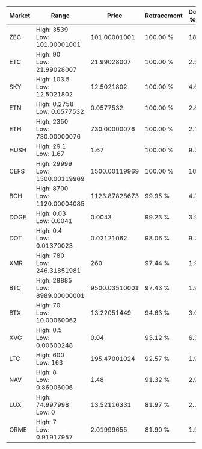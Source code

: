 | Market | Range | Price| Retracement | Doubles to 50% |
| --- | --- | --- | --- | --- |
| ZEC | High: 3539<br />Low: 101.00001001 | 101.00001001 | 100.00 % | 18.02 |
| ETC | High: 90<br />Low: 21.99028007 | 21.99028007 | 100.00 % | 2.55 |
| SKY | High: 103.5<br />Low: 12.5021802 | 12.5021802 | 100.00 % | 4.64 |
| ETN | High: 0.2758<br />Low: 0.0577532 | 0.0577532 | 100.00 % | 2.89 |
| ETH | High: 2350<br />Low: 730.00000076 | 730.00000076 | 100.00 % | 2.11 |
| HUSH | High: 29.1<br />Low: 1.67 | 1.67 | 100.00 % | 9.21 |
| CEFS | High: 29999<br />Low: 1500.00119969 | 1500.00119969 | 100.00 % | 10.50 |
| BCH | High: 8700<br />Low: 1120.00004085 | 1123.87828673 | 99.95 % | 4.37 |
| DOGE | High: 0.03<br />Low: 0.0041 | 0.0043 | 99.23 % | 3.97 |
| DOT | High: 0.4<br />Low: 0.01370023 | 0.02121062 | 98.06 % | 9.75 |
| XMR | High: 780<br />Low: 246.31851981 | 260 | 97.44 % | 1.97 |
| BTC | High: 28885<br />Low: 8989.00000001 | 9500.03510001 | 97.43 % | 1.99 |
| BTX | High: 70<br />Low: 10.00060062 | 13.22051449 | 94.63 % | 3.03 |
| XVG | High: 0.5<br />Low: 0.00600248 | 0.04 | 93.12 % | 6.33 |
| LTC | High: 600<br />Low: 163 | 195.47001024 | 92.57 % | 1.95 |
| NAV | High: 8<br />Low: 0.86006006 | 1.48 | 91.32 % | 2.99 |
| LUX | High: 74.997998<br />Low: 0 | 13.52116331 | 81.97 % | 2.77 |
| ORME | High: 7<br />Low: 0.91917957 | 2.01999655 | 81.90 % | 1.96 |
